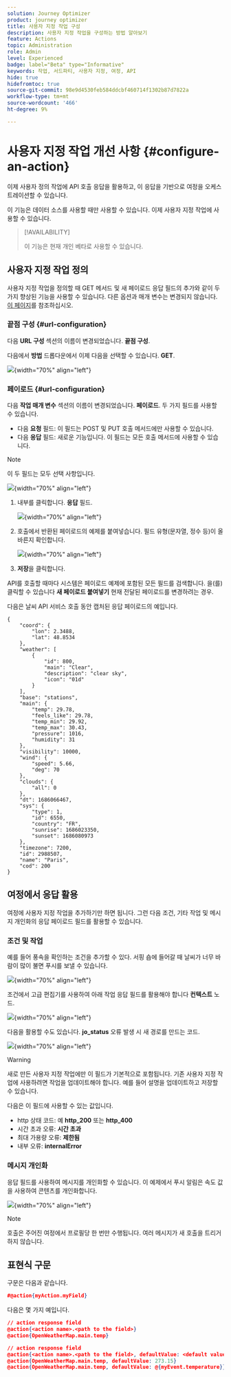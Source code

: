 ```yaml
---
solution: Journey Optimizer
product: journey optimizer
title: 사용자 지정 작업 구성
description: 사용자 지정 작업을 구성하는 방법 알아보기
feature: Actions
topic: Administration
role: Admin
level: Experienced
badge: label="Beta" type="Informative"
keywords: 작업, 서드파티, 사용자 지정, 여정, API
hide: true
hidefromtoc: true
source-git-commit: 98e9d4530feb584ddcbf460714f1302b87d7822a
workflow-type: tm+mt
source-wordcount: '466'
ht-degree: 9%

---
```


# 사용자 지정 작업 개선 사항 {#configure-an-action}

이제 사용자 정의 작업에 API 호출 응답을 활용하고, 이 응답을 기반으로 여정을 오케스트레이션할 수 있습니다.

이 기능은 데이터 소스를 사용할 때만 사용할 수 있습니다. 이제 사용자 지정 작업에 사용할 수 있습니다.

> [!AVAILABILITY]
>
> 이 기능은 현재 개인 베타로 사용할 수 있습니다.

## 사용자 지정 작업 정의

사용자 지정 작업을 정의할 때 GET 메서드 및 새 페이로드 응답 필드의 추가와 같이 두 가지 향상된 기능을 사용할 수 있습니다. 다른 옵션과 매개 변수는 변경되지 않습니다. [이 페이지](../action/about-custom-action-configuration.md)를 참조하십시오.

### 끝점 구성 {#url-configuration}

다음 **URL 구성** 섹션의 이름이 변경되었습니다. **끝점 구성**.

다음에서 **방법** 드롭다운에서 이제 다음을 선택할 수 있습니다. **GET**.

![](assets/action-response1.png){width="70%" align="left"}

### 페이로드 {#url-configuration}

다음 **작업 매개 변수** 섹션의 이름이 변경되었습니다. **페이로드**. 두 가지 필드를 사용할 수 있습니다.

* 다음 **요청** 필드: 이 필드는 POST 및 PUT 호출 메서드에만 사용할 수 있습니다.
* 다음 **응답** 필드: 새로운 기능입니다. 이 필드는 모든 호출 메서드에 사용할 수 있습니다.

> [!NOTE]
> 
> 이 두 필드는 모두 선택 사항입니다.

![](assets/action-response2.png){width="70%" align="left"}

1. 내부를 클릭합니다. **응답** 필드.

   ![](assets/action-response3.png){width="70%" align="left"}

1. 호출에서 반환된 페이로드의 예제를 붙여넣습니다. 필드 유형(문자열, 정수 등)이 올바른지 확인합니다.

   ![](assets/action-response4.png){width="70%" align="left"}

1. **저장**&#x200B;을 클릭합니다.

API를 호출할 때마다 시스템은 페이로드 예제에 포함된 모든 필드를 검색합니다. 을(를) 클릭할 수 있습니다 **새 페이로드 붙여넣기** 현재 전달된 페이로드를 변경하려는 경우.

다음은 날씨 API 서비스 호출 동안 캡처된 응답 페이로드의 예입니다.

```
{
    "coord": {
        "lon": 2.3488,
        "lat": 48.8534
    },
    "weather": [
        {
            "id": 800,
            "main": "Clear",
            "description": "clear sky",
            "icon": "01d"
        }
    ],
    "base": "stations",
    "main": {
        "temp": 29.78,
        "feels_like": 29.78,
        "temp_min": 29.92,
        "temp_max": 30.43,
        "pressure": 1016,
        "humidity": 31
    },
    "visibility": 10000,
    "wind": {
        "speed": 5.66,
        "deg": 70
    },
    "clouds": {
        "all": 0
    },
    "dt": 1686066467,
    "sys": {
        "type": 1,
        "id": 6550,
        "country": "FR",
        "sunrise": 1686023350,
        "sunset": 1686080973
    },
    "timezone": 7200,
    "id": 2988507,
    "name": "Paris",
    "cod": 200
}
```

## 여정에서 응답 활용

여정에 사용자 지정 작업을 추가하기만 하면 됩니다. 그런 다음 조건, 기타 작업 및 메시지 개인화의 응답 페이로드 필드를 활용할 수 있습니다.

### 조건 및 작업

예를 들어 풍속을 확인하는 조건을 추가할 수 있다. 서핑 숍에 들어갈 때 날씨가 너무 바람이 많이 불면 푸시를 보낼 수 있습니다.

![](assets/action-response5.png){width="70%" align="left"}

조건에서 고급 편집기를 사용하여 아래 작업 응답 필드를 활용해야 합니다 **컨텍스트** 노드.

![](assets/action-response6.png){width="70%" align="left"}

다음을 활용할 수도 있습니다. **jo_status** 오류 발생 시 새 경로를 만드는 코드.

![](assets/action-response7.png){width="70%" align="left"}

> [!WARNING]
>
> 새로 만든 사용자 지정 작업에만 이 필드가 기본적으로 포함됩니다. 기존 사용자 지정 작업에 사용하려면 작업을 업데이트해야 합니다. 예를 들어 설명을 업데이트하고 저장할 수 있습니다.

다음은 이 필드에 사용할 수 있는 값입니다.

* http 상태 코드: 예 **http_200** 또는 **http_400**
* 시간 초과 오류: **시간 초과**
* 최대 가용량 오류: **제한됨**
* 내부 오류: **internalError**

### 메시지 개인화

응답 필드를 사용하여 메시지를 개인화할 수 있습니다. 이 예제에서 푸시 알림은 속도 값을 사용하여 콘텐츠를 개인화합니다.

![](assets/action-response8.png){width="70%" align="left"}

> [!NOTE]
>
> 호출은 주어진 여정에서 프로필당 한 번만 수행됩니다. 여러 메시지가 새 호출을 트리거하지 않습니다.

## 표현식 구문

구문은 다음과 같습니다.

```json
#@action{myAction.myField} 
```

다음은 몇 가지 예입니다.

```json
// action response field
@action{<action name>.<path to the field>}
@action{OpenWeatherMap.main.temp}
```

```json
// action response field
@action{<action name>.<path to the field>, defaultValue: <default value expression>}
@action{OpenWeatherMap.main.temp, defaultValue: 273.15}
@action{OpenWeatherMap.main.temp, defaultValue: @{myEvent.temperature}} 
```


